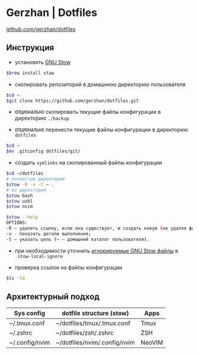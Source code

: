 # Gerzhan | Dotfiles

[github.com/gerzhan/dotfiles](https://github.com/gerzhan/dotfiles.git)

## Инструкция

- установить [GNU Stow](https://www.gnu.org/software/stow/)

```bash
$brew install staw
```

- скопировать репозиторий в домашнюю директорию пользователя

```bash
$cd ~
$git clone https://github.com/gerzhan/dotfiles.git
```

- `ОПЦИОНАЛЬНО` скопировать текущие файлы конфигурации в директорию `./backup`

- `ОПЦИОНАЛЬНО` перенести текущие файлы конфигурации в директорию `dotfiles`

```bash
$cd ~
$mv .gitconfig dotfiles/git/
```

- создать `symlinks` на скопированный файлы конфигурации

```bash
$cd ~/dotfiles
# полностью директорию
$stow -R -v -t ~ .
# из директорий
$stow bash
$stow uzbl
$stow nvim
```

```bash
$stow --help
OPTIONS:
-R — удалить ссылку, если она существует, и создать новую (не удаляя файлы);
-v - показать детали выполнения;
-t — указать цель (~ — домашний каталог пользователя).
```

- при необходимости уточнить [игнорируемые GNU Stow файлы](https://www.gnu.org/software/stow/manual/stow.html#Ignore-Lists) в `.stow-local-ignore`

- проверка ссылок на файлы конфигурации

```bash
$ls -ld
```

## Архитектурный подход

| Sys config     | dotfile structure (stow)     | Apps   |
| -------------- | ---------------------------- | ------ |
| ~/.tmux.conf   | ~/dotfiles/tmux/.tmux.conf   | Tmux   |
| ~/.zshrc       | ~/dotfiles/zsh/.zshrc        | ZSH    |
| ~/.config/nvim | ~/dotfiles/nvim/.config/nvim | NeoVIM |
